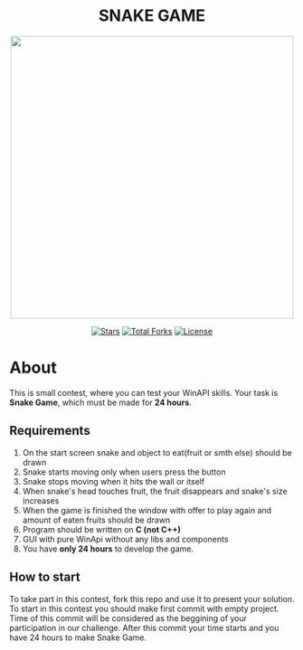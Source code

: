 
<h1 align="center">SNAKE GAME</h1>
<p align="center"><img src="https://www.clipartwiki.com/clipimg/detail/129-1296500_animated-snake-clipart-cartoon-transparent-background-snake.png" width="500"></p>

<p align="center">
<a href="https://github.com/KomarDL/Snake-game/stargazers"><img src="https://img.shields.io/github/stars/KomarDL/Snake-game.svg" alt="Stars"></a>
<a href="https://github.com/KomarDL/Snake-game/releases"><img src="https://img.shields.io/github/forks/KomarDL/Snake-game.svg" alt="Total Forks"></a>
<a href="https://github.com/KomarDL/Snake-game/blob/master/LICENSE"><img src="https://img.shields.io/github/license/N1ghtF1re/Google-Drive-Bot.svg" alt="License"></a>
</p>
</p>


# About

This is small contest, where you can test your WinAPI skills. Your task is **Snake Game**, which must be made for **24 hours**.  

## Requirements

1) On the start screen snake and object to eat(fruit or smth else) should be drawn  
2) Snake starts moving only when users press the button  
3) Snake stops moving when it hits the wall or itself  
4) When snake's head touches fruit, the fruit disappears and snake's size increases  
5) When the game is finished the window with offer to play again and amount of eaten fruits should be drawn  
6) Program should be written on **C (not C++)**  
7) GUI with pure WinApi without any libs and components  
8) You have **only 24 hours** to develop the game.

## How to start
To take part in this contest, fork this repo and use it to present your solution. To start in this contest you should make first commit with empty project. Time of this commit will be considered as the beggining of your participation in our challenge. After this commit your time starts and you have 24 hours to make Snake Game.
